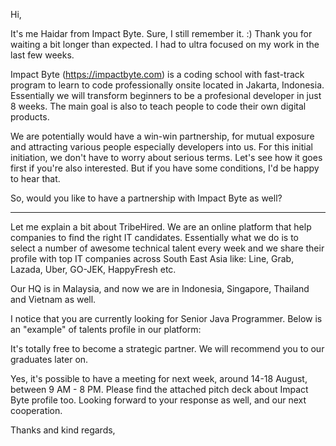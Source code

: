 Hi,

It's me Haidar from Impact Byte. Sure, I still remember it. :)
Thank you for waiting a bit longer than expected. I had to ultra focused on my work in the last few weeks.

Impact Byte (https://impactbyte.com) is a coding school with fast-track program to learn to code professionally onsite located in Jakarta, Indonesia. Essentially we will  transform beginners to be a profesional developer in just 8 weeks. The main goal is also to teach people to code their own digital products.

We are potentially would have a win-win partnership, for mutual exposure and attracting various people especially developers into us. For this initial initiation, we don't have to worry about serious terms. Let's see how it goes first if you're also interested. But if you have some conditions, I'd be happy to hear that.

So, would you like to have a partnership with Impact Byte as well? 

---

Let me explain a bit about TribeHired. We are an online platform that help companies to find the right IT candidates. Essentially what we do is to select a number of awesome technical talent every week and we share their profile with top IT companies across South East Asia like: Line, Grab, Lazada, Uber, GO-JEK, HappyFresh etc.

Our HQ is in Malaysia, and now we are in Indonesia, Singapore, Thailand and Vietnam as well.

I notice that you are currently looking for Senior Java Programmer.
Below is an "example" of talents profile in our platform:

It's totally free to become a strategic partner. We will recommend you to our graduates later on.

Yes, it's possible to have a meeting for next week, around 14-18 August, between 9 AM - 8 PM. Please find the attached pitch deck about Impact Byte profile too. Looking forward to your response as well, and our next cooperation.

Thanks and kind regards,
